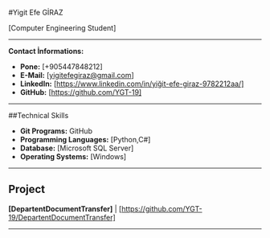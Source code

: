 #Yigit Efe GİRAZ

[Computer Engineering Student]

---

**Contact İnformations:**
* **Pone:** [+905447848212]
* **E-Mail:** [yigitefegiraz@gmail.com]
* **LinkedIn:** [https://www.linkedin.com/in/yiğit-efe-giraz-9782212aa/]
* **GitHub:** [https://github.com/YGT-19]

---

##Technical Skills

* **Git Programs:** GitHub
* **Programming Languages:** [Python,C#]
* **Database:** [Microsoft SQL Server]
* **Operating Systems:** [Windows]

---

## Project

**[DepartentDocumentTransfer]** | [https://github.com/YGT-19/DepartentDocumentTransfer]

---
